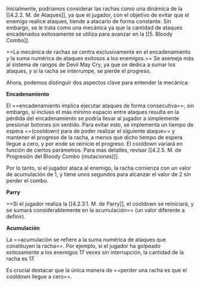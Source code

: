 
Inicialmente, podríamos considerar las rachas como una dinámica de la [[4.2.2. M. de Ataques]], ya que el jugador, con el objetivo de evitar que el enemigo realice ataques, tiende a atacarlo de forma constante. Sin embargo, se le trata como una mecánica ya que la cantidad de ataques encadenados exitosamente se utiliza para avanzar en la [[5. Bloody Combo]].

==La mecánica de rachas se centra exclusivamente en el encadenamiento y la suma numérica de ataques exitosos a los enemigos.== Se asemeja más al sistema de rangos de Devil May Cry, ya que se dedica a sumar los ataques, y si la racha se interrumpe, se pierde el progreso. 

Ahora, podemos distinguir dos aspectos clave para entender la mecánica: 

**Encadenamiento**

El ==encadenamiento implica ejecutar ataques de forma consecutiva==; sin embargo, si incluso el más mínimo espacio entre ataques resulta en la pérdida del encadenamiento se podría llevar al jugador a simplemente presionar botones sin sentido. Para evitar esto, se implementa un tiempo de espera ==(cooldown) para de poder realizar el siguiente ataque== y mantener el progreso de la racha, a menos que dicho tiempo de espera llegue a cero, y por ende se reinicie el progreso. El cooldown variará en función de ciertos parámetros. Para más detalles, revisar [[4.2.5. M. de Progresión del Bloody Combo (mutaciones)]].

Por lo tanto, si el jugador ataca al enemigo, la racha comienza con un valor de acumulación de 1, y tiene unos segundos para alcanzar el valor de 2 sin perder el combo. 

**Parry**

==Si el jugador realiza la [[4.2.3.1. M. de Parry]], el cooldown se reiniciará, y se sumará considerablemente en la acumulación== (un valor diferente a definir). 

**Acumulación**

La ==acumulación se refiere a la suma numérica de ataques que constituyen la racha==. Por ejemplo, si el jugador ha golpeado exitosamente a los enemigos 17 veces sin interrupción, la cantidad de la racha es 17. 

Es crucial destacar que la única manera de ==perder una racha es que el cooldown llegue a cero==. 




